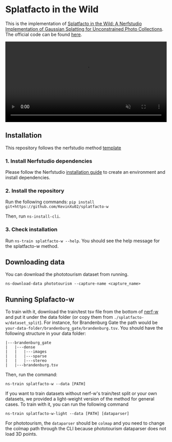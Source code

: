 # Splatfacto in the Wild

This is the implementation of [Splatfacto in the Wild: A Nerfstudio Implementation of Gaussian Splatting for Unconstrained Photo Collections](https://kevinxu02.github.io/splatfactow). The official code can be found [here](https://github.com/KevinXu02/splatfacto-w).

<video id="teaser" muted autoplay playsinline loop controls width="100%">
    <source id="mp4" src="https://github.com/KevinXu02/splatfactow/blob/main/static/videos/interp_fountain2.mp4" type="video/mp4">

</video>

## Installation
This repository follows the nerfstudio method [template](https://github.com/nerfstudio-project/nerfstudio-method-template/tree/main)

### 1. Install Nerfstudio dependencies
Please follow the Nerfstudio [installation guide](https://docs.nerf.studio/quickstart/installation.html)  to create an environment and install dependencies.

### 2. Install the repository
Run the following commands:
`pip install git+https://github.com/KevinXu02/splatfacto-w`

Then, run `ns-install-cli`.

### 3. Check installation
Run `ns-train splatfacto-w --help`. You should see the help message for the splatfacto-w method.

## Downloading data
You can download the phototourism dataset from running.
```
ns-download-data phototourism --capture-name <capture_name>
```

## Running Splafacto-w
To train with it, download the train/test tsv file from the bottom of [nerf-w](https://nerf-w.github.io/) and put it under the data folder (or copy them from `./splatfacto-w/dataset_split`). For instance, for Brandenburg Gate the path would be `your-data-folder/brandenburg_gate/brandenburg.tsv`. You should have the following structure in your data folder:
```
|---brandenburg_gate
|   |---dense
|   |   |---images
|   |   |---sparse
|   |   |---stereo
|   |---brandenburg.tsv
```

Then, run the command:
```
ns-train splatfacto-w --data [PATH]
```

If you want to train datasets without nerf-w's train/test split or your own datasets, we provided a light-weight version of the method for general cases. To train with it, you can run the following command
```
ns-train splatfacto-w-light --data [PATH] [dataparser]
```
For phototourism, the `dataparser` should be `colmap` and you need to change the colmap path through the CLI because phototourism dataparser does not load 3D points.